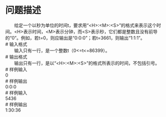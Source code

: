 <div id="pcont1" style="margin-top:20px; display:block;">

# 问题描述

<div class="pdcont">　　给定一个以秒为单位的时间t，要求用“&lt;H&gt;:&lt;M&gt;:&lt;S&gt;”的格式来表示这个时间。&lt;H&gt;表示时间，&lt;M&gt;表示分钟，而&lt;S&gt;表示秒，它们都是整数且没有前导的“0”。例如，若t=0，则应输出是“0:0:0”；若t=3661，则输出“1:1:1”。</div>
# 输入格式

<div class="pdcont">　　输入只有一行，是一个整数t（0&lt;=t&lt;=86399）。</div>
# 输出格式

<div class="pdcont">　　输出只有一行，是以“&lt;H&gt;:&lt;M&gt;:&lt;S&gt;”的格式所表示的时间，不包括引号。</div>
# 样例输入

<div class="pddata">0</div>
# 样例输出

<div class="pddata">0:0:0</div>
# 样例输入

<div class="pddata">5436</div>
# 样例输出

<div class="pddata">1:30:36</div>

</div>